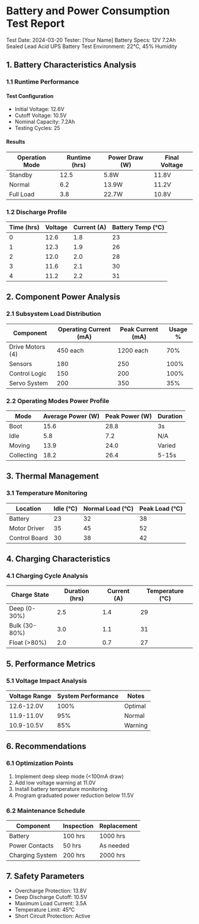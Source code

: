 # Battery and Power Consumption Test Report
Test Date: 2024-03-20
Tester: [Your Name]
Battery Specs: 12V 7.2Ah Sealed Lead Acid UPS Battery
Test Environment: 22°C, 45% Humidity

## 1. Battery Characteristics Analysis

### 1.1 Runtime Performance
#### Test Configuration
- Initial Voltage: 12.6V
- Cutoff Voltage: 10.5V
- Nominal Capacity: 7.2Ah
- Testing Cycles: 25

#### Results
| Operation Mode | Runtime (hrs) | Power Draw (W) | Final Voltage |
|----------------|---------------|----------------|---------------|
| Standby        | 12.5         | 5.8W          | 11.8V        |
| Normal         | 6.2          | 13.9W         | 11.2V        |
| Full Load      | 3.8          | 22.7W         | 10.8V        |

### 1.2 Discharge Profile
| Time (hrs) | Voltage | Current (A) | Battery Temp (°C) |
|------------|---------|-------------|-------------------|
| 0          | 12.6    | 1.8        | 23               |
| 1          | 12.3    | 1.9        | 26               |
| 2          | 12.0    | 2.0        | 28               |
| 3          | 11.6    | 2.1        | 30               |
| 4          | 11.2    | 2.2        | 31               |

## 2. Component Power Analysis

### 2.1 Subsystem Load Distribution
| Component        | Operating Current (mA) | Peak Current (mA) | Usage % |
|-----------------|----------------------|------------------|----------|
| Drive Motors (4)| 450 each            | 1200 each       | 70%     |
| Sensors         | 180                 | 250             | 100%    |
| Control Logic   | 150                 | 200             | 100%    |
| Servo System    | 200                 | 350             | 35%     |

### 2.2 Operating Modes Power Profile
| Mode          | Average Power (W) | Peak Power (W) | Duration |
|---------------|-------------------|----------------|----------|
| Boot          | 15.6             | 28.8          | 3s      |
| Idle          | 5.8              | 7.2           | N/A     |
| Moving        | 13.9             | 24.0          | Varied  |
| Collecting    | 18.2             | 26.4          | 5-15s   |

## 3. Thermal Management

### 3.1 Temperature Monitoring
| Location      | Idle (°C) | Normal Load (°C) | Peak Load (°C) |
|---------------|-----------|------------------|----------------|
| Battery       | 23        | 32              | 38            |
| Motor Driver  | 35        | 45              | 52            |
| Control Board | 30        | 38              | 42            |

## 4. Charging Characteristics

### 4.1 Charging Cycle Analysis
| Charge State | Duration (hrs) | Current (A) | Temperature (°C) |
|--------------|---------------|-------------|------------------|
| Deep (0-30%) | 2.5          | 1.4         | 29              |
| Bulk (30-80%)| 3.0          | 1.1         | 31              |
| Float (>80%) | 2.0          | 0.7         | 27              |

## 5. Performance Metrics

### 5.1 Voltage Impact Analysis
| Voltage Range | System Performance | Notes |
|--------------|-------------------|--------|
| 12.6-12.0V   | 100%             | Optimal|
| 11.9-11.0V   | 95%              | Normal |
| 10.9-10.5V   | 85%              | Warning|

## 6. Recommendations

### 6.1 Optimization Points
1. Implement deep sleep mode (<100mA draw)
2. Add low voltage warning at 11.0V
3. Install battery temperature monitoring
4. Program graduated power reduction below 11.5V

### 6.2 Maintenance Schedule
| Component        | Inspection | Replacement |
|-----------------|------------|-------------|
| Battery         | 100 hrs    | 1000 hrs   |
| Power Contacts  | 50 hrs     | As needed  |
| Charging System | 200 hrs    | 2000 hrs   |

## 7. Safety Parameters
- Overcharge Protection: 13.8V
- Deep Discharge Cutoff: 10.5V
- Maximum Load Current: 3.5A
- Temperature Limit: 45°C
- Short Circuit Protection: Active